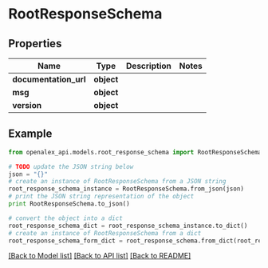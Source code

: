 # RootResponseSchema


## Properties

Name | Type | Description | Notes
------------ | ------------- | ------------- | -------------
**documentation_url** | **object** |  | 
**msg** | **object** |  | 
**version** | **object** |  | 

## Example

```python
from openalex_api.models.root_response_schema import RootResponseSchema

# TODO update the JSON string below
json = "{}"
# create an instance of RootResponseSchema from a JSON string
root_response_schema_instance = RootResponseSchema.from_json(json)
# print the JSON string representation of the object
print RootResponseSchema.to_json()

# convert the object into a dict
root_response_schema_dict = root_response_schema_instance.to_dict()
# create an instance of RootResponseSchema from a dict
root_response_schema_form_dict = root_response_schema.from_dict(root_response_schema_dict)
```
[[Back to Model list]](../README.md#documentation-for-models) [[Back to API list]](../README.md#documentation-for-api-endpoints) [[Back to README]](../README.md)


